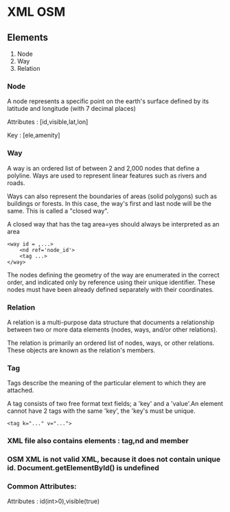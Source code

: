 # XML OSM

## Elements

1. Node
2. Way
3. Relation

### Node
A node represents a specific point on the earth's surface defined by its latitude and longitude (with 7 decimal places) 

Attributes : [id,visible,lat,lon]

Key : [ele,amenity]

### Way
A way is an ordered list of between 2 and 2,000 nodes that define a polyline. Ways are used to represent linear features such as rivers and roads. 

Ways can also represent the boundaries of areas (solid polygons) such as buildings or forests. In this case, the way's first and last node will be the same. This is called a "closed way". 

A closed way that has the tag area=yes should always be interpreted as an area

    <way id = ,...>
        <nd ref='node_id'>
        <tag ...>
    </way>

The nodes defining the geometry of the way are enumerated in the correct order, and indicated only by reference using their unique identifier. These nodes must have been already defined separately with their coordinates. 

### Relation
A relation is a multi-purpose data structure that documents a relationship between two or more data elements (nodes, ways, and/or other relations).

The relation is primarily an ordered list of nodes, ways, or other relations. These objects are known as the relation's members. 

### Tag
Tags describe the meaning of the particular element to which they are attached. 

A tag consists of two free format text fields; a 'key' and a 'value'.An element cannot have 2 tags with the same 'key', the 'key's must be unique.

    <tag k="..." v="...">

### **XML file also contains elements : tag,nd and member**

### OSM XML is not valid XML, because it does not contain unique id.  Document.getElementById() is undefined

### Common Attributes:
Attributes : id(int>0),visible(true)

